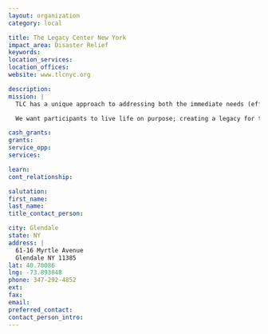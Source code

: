 ```yaml
---
layout: organization
category: local

title: The Legacy Center New York
impact_area: Disaster Relief
keywords: 
location_services: 
location_offices: 
website: www.tlcnyc.org

description: 
mission: |
  TLC has a unique approach to addressing both the immediate needs (effects) and foundational needs (causes) of ailing communities. Our Cause and Effect approach allows us to address the lack of resources while providing opportunities for development. These opportunities include developing educational programs for children and adults, providing access to resources, and guidance in reaching financial stability.

  We want participants to live life on purpose; creating a legacy for the community and generations to come.

cash_grants: 
grants: 
service_opp: 
services: 

learn: 
cont_relationship: 

salutation: 
first_name: 
last_name: 
title_contact_person: 

city: Glendale
state: NY
address: |
  61-16 Myrtle Avenue  
  Glendale NY 11385
lat: 40.70086
lng: -73.893848
phone: 347-292-4852
ext: 
fax: 
email: 
preferred_contact: 
contact_person_intro: 
---
```

